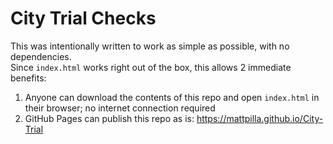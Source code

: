 # City Trial Checks

This was intentionally written to work as simple as possible, with no dependencies.\
Since `index.html` works right out of the box, this allows 2 immediate benefits:
1) Anyone can download the contents of this repo and open `index.html` in their browser; no internet connection required
2) GitHub Pages can publish this repo as is: https://mattpilla.github.io/City-Trial
